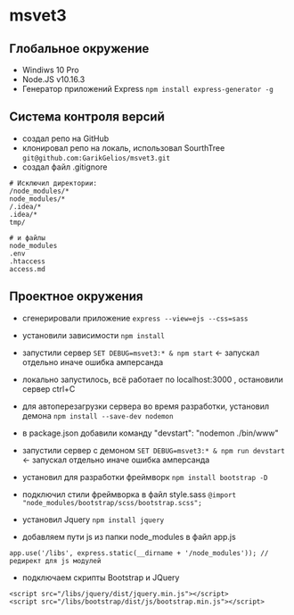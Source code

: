 # msvet3

## Глобальное окружение

- Windiws 10 Pro
- Node.JS v10.16.3
- Генератор приложений Express ``npm install express-generator -g``


## Система контроля версий

- создал репо на GitHub
- клонировал репо на локаль, использовал SourthTree ``git@github.com:GarikGelios/msvet3.git``
- создал файл .gitignore
```
# Исключил директории:
/node_modules/*
node_modules/*
/.idea/*
.idea/*
tmp/

# и файлы
node_modules
.env
.htaccess
access.md
```

## Проектное окружения

- сгенерировали приложение ``express --view=ejs --css=sass``
- установили зависимости ``npm install``
- запустили сервер ``SET DEBUG=msvet3:* & npm start`` ← запускал отдельно иначе ошибка амперсанда
- локально запустилось, всё работает по localhost:3000 , остановили сервер ctrl+C
- для автоперезагрузки сервера во время разработки, установил демона ``npm install --save-dev nodemon``
- в package.json добавили команду "devstart": "nodemon ./bin/www"
- запустили сервер с демоном ``SET DEBUG=msvet3:* & npm run devstart`` ← запускал отдельно иначе ошибка амперсанда

- установил для разработки фреймворк ``npm install bootstrap -D``
- подключил стили фреймворка в файл style.sass ``@import "node_modules/bootstrap/scss/bootstrap.scss";``
- установил Jquery ``npm install jquery``
- добавляем пути js из папки node_modules в файл app.js
```
app.use('/libs', express.static(__dirname + '/node_modules')); // редирект для js модулей
```
- подключаем скрипты Bootstrap и JQuery
```
<script src="/libs/jquery/dist/jquery.min.js"></script>
<script src="/libs/bootstrap/dist/js/bootstrap.min.js"></script>
```

